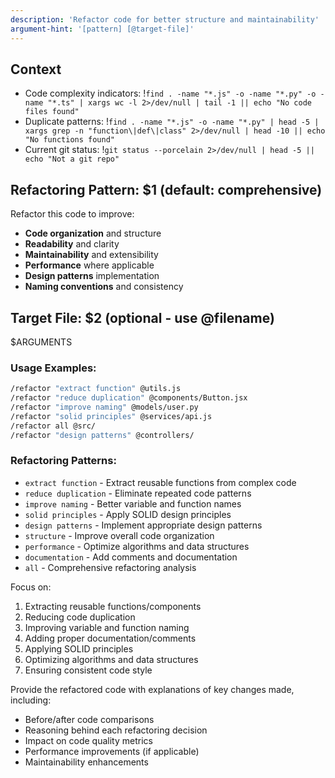 ```yaml
---
description: 'Refactor code for better structure and maintainability'
argument-hint: '[pattern] [@target-file]'
---
```


## Context

- Code complexity indicators: !`find . -name "*.js" -o -name "*.py" -o -name "*.ts" | xargs wc -l 2>/dev/null | tail -1 || echo "No code files found"`
- Duplicate patterns: !`find . -name "*.js" -o -name "*.py" | head -5 | xargs grep -n "function\|def\|class" 2>/dev/null | head -10 || echo "No functions found"`
- Current git status: !`git status --porcelain 2>/dev/null | head -5 || echo "Not a git repo"`

## Refactoring Pattern: $1 (default: comprehensive)

Refactor this code to improve:

- **Code organization** and structure
- **Readability** and clarity
- **Maintainability** and extensibility
- **Performance** where applicable
- **Design patterns** implementation
- **Naming conventions** and consistency

## Target File: $2 (optional - use @filename)

$ARGUMENTS

### Usage Examples:

```bash
/refactor "extract function" @utils.js
/refactor "reduce duplication" @components/Button.jsx
/refactor "improve naming" @models/user.py
/refactor "solid principles" @services/api.js
/refactor all @src/
/refactor "design patterns" @controllers/
```

### Refactoring Patterns:

- `extract function` - Extract reusable functions from complex code
- `reduce duplication` - Eliminate repeated code patterns
- `improve naming` - Better variable and function names
- `solid principles` - Apply SOLID design principles
- `design patterns` - Implement appropriate design patterns
- `structure` - Improve overall code organization
- `performance` - Optimize algorithms and data structures
- `documentation` - Add comments and documentation
- `all` - Comprehensive refactoring analysis

Focus on:

1. Extracting reusable functions/components
2. Reducing code duplication
3. Improving variable and function naming
4. Adding proper documentation/comments
5. Applying SOLID principles
6. Optimizing algorithms and data structures
7. Ensuring consistent code style

Provide the refactored code with explanations of key changes made, including:

- Before/after code comparisons
- Reasoning behind each refactoring decision
- Impact on code quality metrics
- Performance improvements (if applicable)
- Maintainability enhancements
